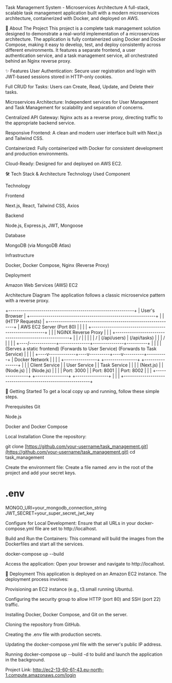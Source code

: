 Task Management System - Microservices Architecture
A full-stack, scalable task management application built with a modern microservices architecture, containerized with Docker, and deployed on AWS.

🚀 About The Project
This project is a complete task management solution designed to demonstrate a real-world implementation of a microservices architecture. The application is fully containerized using Docker and Docker Compose, making it easy to develop, test, and deploy consistently across different environments. It features a separate frontend, a user authentication service, and a task management service, all orchestrated behind an Nginx reverse proxy.

✨ Features
User Authentication: Secure user registration and login with JWT-based sessions stored in HTTP-only cookies.

Full CRUD for Tasks: Users can Create, Read, Update, and Delete their tasks.

Microservices Architecture: Independent services for User Management and Task Management for scalability and separation of concerns.

Centralized API Gateway: Nginx acts as a reverse proxy, directing traffic to the appropriate backend service.

Responsive Frontend: A clean and modern user interface built with Next.js and Tailwind CSS.

Containerized: Fully containerized with Docker for consistent development and production environments.

Cloud-Ready: Designed for and deployed on AWS EC2.

🛠️ Tech Stack & Architecture
Technology Used
Component

Technology

Frontend

Next.js, React, Tailwind CSS, Axios

Backend

Node.js, Express.js, JWT, Mongoose

Database

MongoDB (via MongoDB Atlas)

Infrastructure

Docker, Docker Compose, Nginx (Reverse Proxy)

Deployment

Amazon Web Services (AWS) EC2

Architecture Diagram
The application follows a classic microservice pattern with a reverse proxy.

+-------------------------------------------------------------+
|                        User's Browser                       |
+-------------------------------------------------------------+
                            |
                            | (HTTP Requests)
                            |
+-------------------------------------------------------------+
|                      AWS EC2 Server (Port 80)                 |
|                                                             |
|   +-------------------------------------------------------+ |
|   |                 NGINX Reverse Proxy                   | |
|   +-------------------------------------------------------+ |
|       /          |               |               |          |
|      /           | (/api/users)  | (/api/tasks)  |          |
|     /            |               |               |          |
+----/-------------+---------------+---------------+----------+
     |             |               |               |
(Serves a static frontend)   (Forwards to User Service) (Forwards to Task Service)
     |             |               |               |
+----v-------------+----v----------+----v----------+----------+
| Docker Network                                              |
|                                                             |
| +----------------+ +----------------+ +----------------+   |
| | Client Service | | User Service   | | Task Service   |   |
| | (Next.js)      | | (Node.js)      | | (Node.js)      |   |
| | Port: 3000     | | Port: 8001     | | Port: 8002     |   |
| +----------------+ +----------------+ +----------------+   |
|                                                             |
+-------------------------------------------------------------+

🏁 Getting Started
To get a local copy up and running, follow these simple steps.

Prerequisites
Git

Node.js

Docker and Docker Compose

Local Installation
Clone the repository:

git clone [https://github.com/your-username/task_management.git](https://github.com/your-username/task_management.git)
cd task_management

Create the environment file:
Create a file named .env in the root of the project and add your secret keys.

# .env
MONGO_URI=your_mongodb_connection_string
JWT_SECRET=your_super_secret_jwt_key

Configure for Local Development:
Ensure that all URLs in your docker-compose.yml file are set to http://localhost.

Build and Run the Containers:
This command will build the images from the Dockerfiles and start all the services.

docker-compose up --build

Access the application:
Open your browser and navigate to http://localhost.

🚀 Deployment
This application is deployed on an Amazon EC2 instance. The deployment process involves:

Provisioning an EC2 instance (e.g., t3.small running Ubuntu).

Configuring the security group to allow HTTP (port 80) and SSH (port 22) traffic.

Installing Docker, Docker Compose, and Git on the server.

Cloning the repository from GitHub.

Creating the .env file with production secrets.

Updating the docker-compose.yml file with the server's public IP address.

Running docker-compose up --build -d to build and launch the application in the background.

Project Link: http://ec2-13-60-61-43.eu-north-1.compute.amazonaws.com/login

